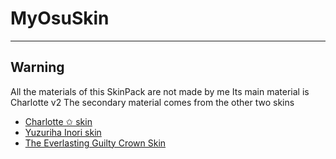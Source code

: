 # MyOsuSkin

--- 
## Warning
All the materials of this SkinPack are not made by me
Its main material is Charlotte v2
The secondary material comes from the other two skins
- [Charlotte ✩ skin](https://osu.ppy.sh/community/forums/topics/392389)
- [Yuzuriha Inori skin](https://osu.ppy.sh/community/forums/topics/662566?start=6340904)
- [The Everlasting Guilty Crown Skin](https://osu.ppy.sh/community/forums/topics/318113)